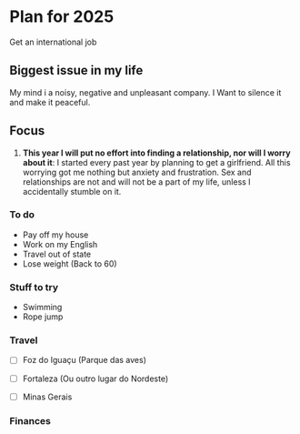 # Plan for 2025

Get an international job

## Biggest issue in my life

My mind i a noisy, negative and unpleasant company. I Want to silence it and make it peaceful.

## Focus

1. **This year I will put no effort into finding a relationship, nor will I worry about it**: I started every past year by planning to get a girlfriend. All this worrying got me nothing but anxiety and frustration. Sex and relationships are not and will not be a part of my life, unless I  accidentally stumble on it.

### To do
* Pay off my house
* Work on my English
* Travel out of state
* Lose weight (Back to 60)

### Stuff to try
* Swimming
* Rope jump

### Travel
* [ ] Foz do Iguaçu (Parque das aves)
* [ ] Fortaleza (Ou outro lugar do Nordeste)
* [ ] Minas Gerais


### Finances